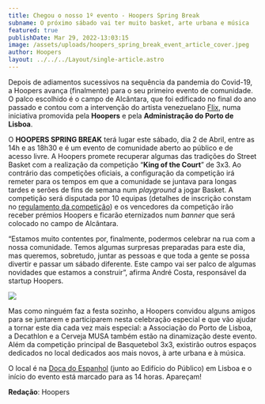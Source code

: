 ```yaml
---
title: Chegou o nosso 1º evento - Hoopers Spring Break
subname: O próximo sábado vai ter muito basket, arte urbana e música
featured: true
publishDate: Mar 29, 2022-13:03:15
image: /assets/uploads/hoopers_spring_break_event_article_cover.jpeg
author: Hoopers
layout: ../../../Layout/single-article.astro
---
```

<!--StartFragment-->

Depois de adiamentos sucessivos na sequência da pandemia do Covid-19, a Hoopers avança (finalmente) para o seu primeiro evento de comunidade. O palco escolhido é o campo de Alcântara, que foi edificado no final do ano passado e contou com a intervenção do artista venezuelano [Flix](http://flixrobotico), numa iniciativa promovida pela **Hoopers** e pela **Administração do Porto de Lisboa**.

<!--EndFragment-->

<!--StartFragment-->

O **HOOPERS SPRING BREAK** terá lugar este sábado, dia 2 de Abril, entre as 14h e as 18h30 e é um evento de comunidade aberto ao público e de acesso livre. A Hoopers promete recuperar algumas das tradições do Street Basket com a realização da competição “**King of the Court**” de 3x3. Ao contrário das competições oficiais, a configuração da competição irá remeter para os tempos em que a comunidade se juntava para longas tardes e serões de fins de semana num *playground* a jogar Basket. A competição será disputada por 10 equipas (detalhes de inscrição constam no [regulamento da competição](https://docdro.id/sckpaJg)) e os vencedores da competição irão receber prémios Hoopers e ficarão eternizados num *banner* que será colocado no campo de Alcântara.

<!--EndFragment-->

<!--StartFragment-->

“Estamos muito contentes por, finalmente, podermos celebrar na rua com a nossa comunidade. Temos algumas surpresas preparadas para este dia, mas queremos, sobretudo, juntar as pessoas e que toda a gente se possa divertir e passar um sábado diferente. Este campo vai ser palco de algumas novidades que estamos a construir”, afirma André Costa, responsável da startup Hoopers.

<!--EndFragment-->

![](/assets/uploads/hoopers_spring_break_event_article_photo.jpeg)

<!--StartFragment-->

Mas como ninguém faz a festa sozinho, a Hoopers convidou alguns amigos para se juntarem e participarem nesta celebração especial e que vão ajudar a tornar este dia cada vez mais especial: a Associação do Porto de Lisboa, a Decathlon e a Cerveja MUSA também estão na dinamização deste evento. Além da competição principal de Basquetebol 3x3, existirão outros espaços dedicados no local dedicados aos mais novos, à arte urbana e à música.

<!--EndFragment-->

<!--StartFragment-->

O local é na [Doca do Espanhol](https://goo.gl/maps/WsytofVHg4rBgdrc7) (junto ao Edifício do Público) em Lisboa e o início do evento está marcado para as 14 horas. Apareçam!

<!--EndFragment-->

<!--StartFragment-->

**Redação**: Hoopers

<!--EndFragment-->